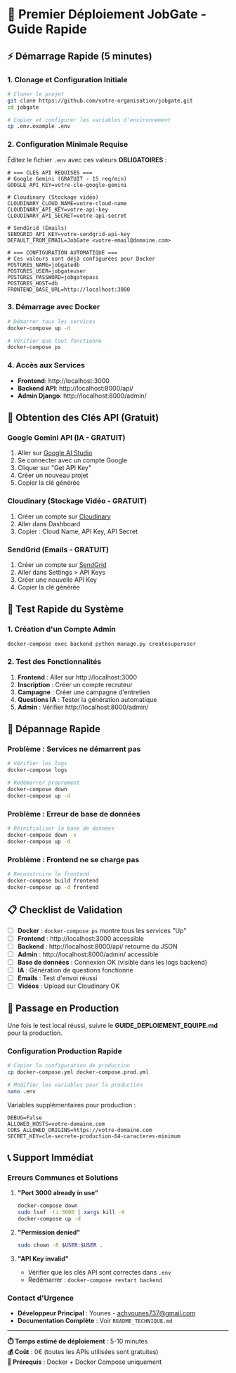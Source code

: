 # 🚀 Premier Déploiement JobGate - Guide Rapide

## ⚡ Démarrage Rapide (5 minutes)

### 1. Clonage et Configuration Initiale
```bash
# Cloner le projet
git clone https://github.com/votre-organisation/jobgate.git
cd jobgate

# Copier et configurer les variables d'environnement
cp .env.example .env
```

### 2. Configuration Minimale Requise

Éditez le fichier `.env` avec ces valeurs **OBLIGATOIRES** :

```env
# === CLÉS API REQUISES ===
# Google Gemini (GRATUIT - 15 req/min)
GOOGLE_API_KEY=votre-cle-google-gemini

# Cloudinary (Stockage vidéo)
CLOUDINARY_CLOUD_NAME=votre-cloud-name
CLOUDINARY_API_KEY=votre-api-key  
CLOUDINARY_API_SECRET=votre-api-secret

# SendGrid (Emails)
SENDGRID_API_KEY=votre-sendgrid-api-key
DEFAULT_FROM_EMAIL=JobGate <votre-email@domaine.com>

# === CONFIGURATION AUTOMATIQUE ===
# Ces valeurs sont déjà configurées pour Docker
POSTGRES_NAME=jobgatedb
POSTGRES_USER=jobgateuser
POSTGRES_PASSWORD=jobgatepass
POSTGRES_HOST=db
FRONTEND_BASE_URL=http://localhost:3000
```

### 3. Démarrage avec Docker
```bash
# Démarrer tous les services
docker-compose up -d

# Vérifier que tout fonctionne
docker-compose ps
```

### 4. Accès aux Services
- **Frontend**: http://localhost:3000
- **Backend API**: http://localhost:8000/api/
- **Admin Django**: http://localhost:8000/admin/

## 🔑 Obtention des Clés API (Gratuit)

### Google Gemini API (IA - GRATUIT)
1. Aller sur [Google AI Studio](https://aistudio.google.com/)
2. Se connecter avec un compte Google
3. Cliquer sur "Get API Key"
4. Créer un nouveau projet
5. Copier la clé générée

### Cloudinary (Stockage Vidéo - GRATUIT)
1. Créer un compte sur [Cloudinary](https://cloudinary.com/)
2. Aller dans Dashboard
3. Copier : Cloud Name, API Key, API Secret

### SendGrid (Emails - GRATUIT)
1. Créer un compte sur [SendGrid](https://sendgrid.com/)
2. Aller dans Settings > API Keys
3. Créer une nouvelle API Key
4. Copier la clé générée

## 🧪 Test Rapide du Système

### 1. Création d'un Compte Admin
```bash
docker-compose exec backend python manage.py createsuperuser
```

### 2. Test des Fonctionnalités
1. **Frontend** : Aller sur http://localhost:3000
2. **Inscription** : Créer un compte recruteur
3. **Campagne** : Créer une campagne d'entretien
4. **Questions IA** : Tester la génération automatique
5. **Admin** : Vérifier http://localhost:8000/admin/

## 🐛 Dépannage Rapide

### Problème : Services ne démarrent pas
```bash
# Vérifier les logs
docker-compose logs

# Redémarrer proprement
docker-compose down
docker-compose up -d
```

### Problème : Erreur de base de données
```bash
# Réinitialiser la base de données
docker-compose down -v
docker-compose up -d
```

### Problème : Frontend ne se charge pas
```bash
# Reconstruire le frontend
docker-compose build frontend
docker-compose up -d frontend
```

## 📋 Checklist de Validation

- [ ] **Docker** : `docker-compose ps` montre tous les services "Up"
- [ ] **Frontend** : http://localhost:3000 accessible
- [ ] **Backend** : http://localhost:8000/api/ retourne du JSON
- [ ] **Admin** : http://localhost:8000/admin/ accessible
- [ ] **Base de données** : Connexion OK (visible dans les logs backend)
- [ ] **IA** : Génération de questions fonctionne
- [ ] **Emails** : Test d'envoi réussi
- [ ] **Vidéos** : Upload sur Cloudinary OK

## 🚀 Passage en Production

Une fois le test local réussi, suivre le **GUIDE_DEPLOIEMENT_EQUIPE.md** pour la production.

### Configuration Production Rapide
```bash
# Copier la configuration de production
cp docker-compose.yml docker-compose.prod.yml

# Modifier les variables pour la production
nano .env
```

Variables supplémentaires pour production :
```env
DEBUG=False
ALLOWED_HOSTS=votre-domaine.com
CORS_ALLOWED_ORIGINS=https://votre-domaine.com
SECRET_KEY=cle-secrete-production-64-caracteres-minimum
```

## 📞 Support Immédiat

### Erreurs Communes et Solutions

1. **"Port 3000 already in use"**
   ```bash
   docker-compose down
   sudo lsof -ti:3000 | xargs kill -9
   docker-compose up -d
   ```

2. **"Permission denied"**
   ```bash
   sudo chown -R $USER:$USER .
   ```

3. **"API Key invalid"**
   - Vérifier que les clés API sont correctes dans `.env`
   - Redémarrer : `docker-compose restart backend`

### Contact d'Urgence
- **Développeur Principal** : Younes - achyounes737@gmail.com
- **Documentation Complète** : Voir `README_TECHNIQUE.md`

---

**⏱️ Temps estimé de déploiement** : 5-10 minutes  
**💰 Coût** : 0€ (toutes les APIs utilisées sont gratuites)  
**🔧 Prérequis** : Docker + Docker Compose uniquement
